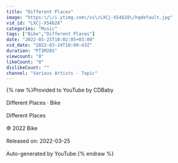 ```yaml
---
title: "Different Places"
image: "https:\/\/i.ytimg.com\/vi\/LXCj-X54b28\/hqdefault.jpg"
vid_id: "LXCj-X54b28"
categories: "Music"
tags: ["Bike","Different Places"]
date: "2022-03-25T18:02:05+03:00"
vid_date: "2022-03-24T10:09:43Z"
duration: "PT3M28S"
viewcount: "8"
likeCount: "0"
dislikeCount: ""
channel: "Various Artists - Topic"
---
```

{% raw %}Provided to YouTube by CDBaby<br /><br />Different Places · Bike<br /><br />Different Places<br /><br />℗ 2022 Bike<br /><br />Released on: 2022-03-25<br /><br />Auto-generated by YouTube.{% endraw %}
